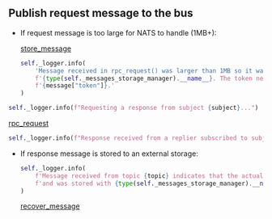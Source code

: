 ## Publish request message to the bus

* If request message is too large for NATS to handle (1MB+):

  [store_message](../storage_managers/store_message.md)

  ```python
  self._logger.info(
      'Message received in rpc_request() was larger than 1MB so it was stored with '
      f'{type(self._messages_storage_manager).__name__}. The token needed to recover it is '
      f'{message["token"]}.'
  )
  ```

```python
self._logger.info(f"Requesting a response from subject {subject}...")
```

[rpc_request](../../nats/clients/rpc_request.md)

```python
self._logger.info(f"Response received from a replier subscribed to subject {topic}")
```

* If response message is stored to an external storage:
  ```python
  self._logger.info(
      f'Message received from topic {topic} indicates that the actual message was larger than 1MB '
      f'and was stored with {type(self._messages_storage_manager).__name__}.'
  )
  ```
  [recover_message](../storage_managers/recover_message.md)
